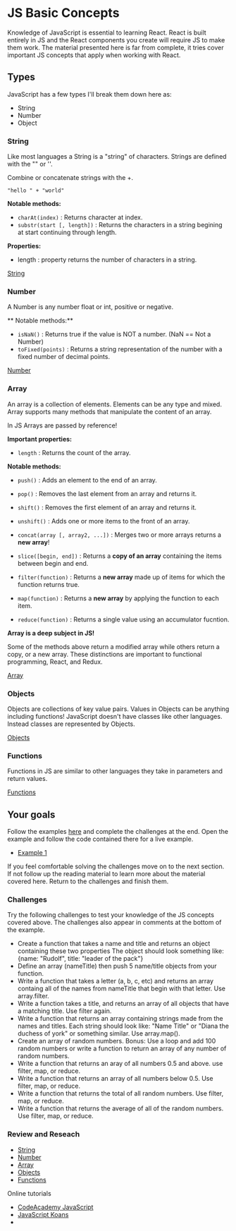 # JS Basic Concepts

Knowledge of JavaScript is essential to learning React. React is built entirely in JS and 
the React components you create will require JS to make them work. The material 
presented here is far from complete, it tries cover important JS concepts that 
apply when working with React. 

## Types 

JavaScript has a few types I'll break them down here as:

- String 
- Number
- Object

### String 

Like most languages a String is a "string" of characters. Strings are defined with the 
"" or ''. 

Combine or concatenate strings with the +. 

`"hello " + "world"`

**Notable methods:** 

- `charAt(index)` : Returns character at index.
- `substr(start [, length])` : Returns the characters in a string begining at start continuing through 
length.

**Properties:**

- length : property returns the number of characters in a string. 

[String](https://developer.mozilla.org/en-US/docs/Web/JavaScript/Reference/Global_Objects/String)

### Number 

A Number is any number float or int, positive or negative. 

** Notable methods:** 

- `isNaN()` : Returns true if the value is NOT a number. (NaN == Not a Number) 
- `toFixed(points)` : Returns a string representation of the number with a fixed number of decimal 
points. 

[Number](https://developer.mozilla.org/en-US/docs/Web/JavaScript/Reference/Global_Objects/Number)

### Array 

An array is a collection of elements. Elements can be any type and mixed. Array supports 
many methods that manipulate the content of an array. 

In JS Arrays are passed by reference! 

**Important properties:**

- `length` : Returns the count of the array.

**Notable methods:**

- `push()` : Adds an element to the end of an array.
- `pop()` : Removes the last element from an array and returns it.
- `shift()` : Removes the first element of an array and returns it.
- `unshift()` : Adds one or more items to the front of an array.
- `concat(array [, array2, ...])` : Merges two or more arrays returns a __new array__! 
- `slice([begin, end])` : Returns a __copy of an array__ containing the items between begin and end.

- `filter(function)` : Returns a __new array__ made up of items for which the function returns true.
- `map(function)` : Returns a __new array__ by applying the function to each item.
- `reduce(function)` : Returns a single value using an accumulator fucntion.

**Array is a deep subject in JS!**

Some of the methods above return a modified array while others return a copy, or a new 
array. These distinctions are important to functional programming, React, and Redux. 

[Array](https://developer.mozilla.org/en-US/docs/Web/JavaScript/Reference/Global_Objects/Array)

### Objects

Objects are collections of key value pairs. Values in Objects can be anything including 
functions! JavaScript doesn't have classes like other languages. Instead classes are 
represented by Objects. 

[Objects](https://developer.mozilla.org/en-US/docs/Web/JavaScript/Reference/Global_Objects/Object)

### Functions 

Functions in JS are similar to other languages they take in parameters and return values.

[Functions](https://developer.mozilla.org/en-US/docs/Web/JavaScript/Reference/Functions)

## Your goals 

Follow the examples [here](./index.html) and complete the challenges at the end. Open the  
example and follow the code contained there for a live example. 

- [Example 1](./index.html)

If you feel comfortable solving the challenges move on to the next section. If not follow up the 
reading material to learn more about the material covered here. Return to the challenges and finish
them. 

### Challenges 

Try the following challenges to test your knowledge of the JS concepts covered above. The challenges
also appear in comments at the bottom of the example. 
    
- Create a function that takes a name and title and returns an object containing these two properties
The object should look something like: {name: "Rudolf", title: "leader of the pack"}
- Define an array (nameTitle) then push 5 name/title objects from your function.
- Write a function that takes a letter (a, b, c, etc) and returns an array containg all of the
names from nameTitle that begin with that letter. Use array.filter. 
- Write a function takes a title, and returns an array of all objects that have a matching title. 
Use filter again. 
- Write a function that returns an array containing strings made from the names and titles. 
Each string should look like: "Name Title" or "Diana the duchess of york" or something similar. 
Use array.map().
- Create an array of random numbers. Bonus: Use a loop and add 100 random numbers or write a function to return an array of any number of random numbers. 
- Write a function that returns an aray of all numbers 0.5 and above. use filter, map, or reduce. 
- Write a function that returns an array of all numbers below 0.5. Use filter, map, or reduce. 
- Write a function that returns the total of all random numbers. Use filter, map, or reduce. 
- Write a function that returns the average of all of the random numbers. Use filter, map, or reduce. 

### Review and Reseach

- [String](https://developer.mozilla.org/en-US/docs/Web/JavaScript/Reference/Global_Objects/String)
- [Number](https://developer.mozilla.org/en-US/docs/Web/JavaScript/Reference/Global_Objects/Number)
- [Array](https://developer.mozilla.org/en-US/docs/Web/JavaScript/Reference/Global_Objects/Array)
- [Objects](https://developer.mozilla.org/en-US/docs/Web/JavaScript/Reference/Global_Objects/Object)
- [Functions](https://developer.mozilla.org/en-US/docs/Web/JavaScript/Reference/Functions)

Online tutorials 
- [CodeAcademy JavaScript](https://www.codecademy.com/learn/javascript)
- [JavaScript Koans](https://github.com/mrdavidlaing/javascript-koans)
- 